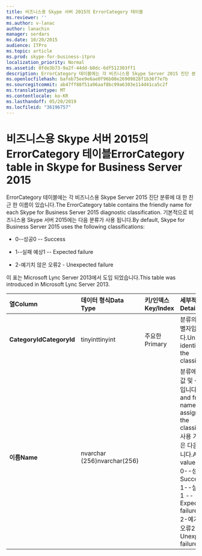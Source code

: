 ```yaml
---
title: 비즈니스용 Skype 서버 2015의 ErrorCategory 테이블
ms.reviewer: ''
ms.author: v-lanac
author: lanachin
manager: serdars
ms.date: 10/20/2015
audience: ITPro
ms.topic: article
ms.prod: skype-for-business-itpro
localization_priority: Normal
ms.assetid: 0fde3b73-9a2f-44dd-b8dc-6df512303ff1
description: ErrorCategory 테이블에는 각 비즈니스용 Skype Server 2015 진단 분류에 대 한 친근 한 이름이 있습니다. 기본적으로 비즈니스용 Skype 서버 2015에는 다음 분류가 사용 됩니다.
ms.openlocfilehash: bafeb75ee9e6ae0f96b08e26909828f1b36f7e7b
ms.sourcegitcommit: ab47ff88f51a96aaf8bc99a6303e114d41ca5c2f
ms.translationtype: MT
ms.contentlocale: ko-KR
ms.lasthandoff: 05/20/2019
ms.locfileid: "36196757"
---
```

# <a name="errorcategory-table-in-skype-for-business-server-2015"></a><span data-ttu-id="fb54a-104">비즈니스용 Skype 서버 2015의 ErrorCategory 테이블</span><span class="sxs-lookup"><span data-stu-id="fb54a-104">ErrorCategory table in Skype for Business Server 2015</span></span>
 
<span data-ttu-id="fb54a-105">ErrorCategory 테이블에는 각 비즈니스용 Skype Server 2015 진단 분류에 대 한 친근 한 이름이 있습니다.</span><span class="sxs-lookup"><span data-stu-id="fb54a-105">The ErrorCategory table contains the friendly name for each Skype for Business Server 2015 diagnostic classification.</span></span> <span data-ttu-id="fb54a-106">기본적으로 비즈니스용 Skype 서버 2015에는 다음 분류가 사용 됩니다.</span><span class="sxs-lookup"><span data-stu-id="fb54a-106">By default, Skype for Business Server 2015 uses the following classifications:</span></span>
  
- <span data-ttu-id="fb54a-107">0--성공</span><span class="sxs-lookup"><span data-stu-id="fb54a-107">0 -- Success</span></span>
    
- <span data-ttu-id="fb54a-108">1--실패 예상</span><span class="sxs-lookup"><span data-stu-id="fb54a-108">1 -- Expected failure</span></span>
    
- <span data-ttu-id="fb54a-109">2-예기치 않은 오류</span><span class="sxs-lookup"><span data-stu-id="fb54a-109">2 - Unexpected failure</span></span>
    
<span data-ttu-id="fb54a-110">이 표는 Microsoft Lync Server 2013에서 도입 되었습니다.</span><span class="sxs-lookup"><span data-stu-id="fb54a-110">This table was introduced in Microsoft Lync Server 2013.</span></span>
  
|<span data-ttu-id="fb54a-111">**열**</span><span class="sxs-lookup"><span data-stu-id="fb54a-111">**Column**</span></span>|<span data-ttu-id="fb54a-112">**데이터 형식**</span><span class="sxs-lookup"><span data-stu-id="fb54a-112">**Data Type**</span></span>|<span data-ttu-id="fb54a-113">**키/인덱스**</span><span class="sxs-lookup"><span data-stu-id="fb54a-113">**Key/Index**</span></span>|<span data-ttu-id="fb54a-114">**세부적인**</span><span class="sxs-lookup"><span data-stu-id="fb54a-114">**Details**</span></span>|
|:-----|:-----|:-----|:-----|
|<span data-ttu-id="fb54a-115">**CategoryId**</span><span class="sxs-lookup"><span data-stu-id="fb54a-115">**CategoryId**</span></span> <br/> |<span data-ttu-id="fb54a-116">tinyint</span><span class="sxs-lookup"><span data-stu-id="fb54a-116">tinyint</span></span>  <br/> |<span data-ttu-id="fb54a-117">주요한</span><span class="sxs-lookup"><span data-stu-id="fb54a-117">Primary</span></span>  <br/> |<span data-ttu-id="fb54a-118">분류의 고유 식별자입니다.</span><span class="sxs-lookup"><span data-stu-id="fb54a-118">Unique identifier for the classification.</span></span>  <br/> |
|<span data-ttu-id="fb54a-119">**이름**</span><span class="sxs-lookup"><span data-stu-id="fb54a-119">**Name**</span></span> <br/> |<span data-ttu-id="fb54a-120">nvarchar (256)</span><span class="sxs-lookup"><span data-stu-id="fb54a-120">nvarchar(256)</span></span>  <br/> || <span data-ttu-id="fb54a-121">분류에 할당 된 값 및 식별 이름입니다.</span><span class="sxs-lookup"><span data-stu-id="fb54a-121">Value and friendly name assigned to the classification.</span></span> <span data-ttu-id="fb54a-122">사용 가능한 값은 다음과 같습니다.</span><span class="sxs-lookup"><span data-stu-id="fb54a-122">Allowed values are:</span></span> <br/>  <span data-ttu-id="fb54a-123">0--성공</span><span class="sxs-lookup"><span data-stu-id="fb54a-123">0 -- Success</span></span> <br/>  <span data-ttu-id="fb54a-124">1--실패 예상</span><span class="sxs-lookup"><span data-stu-id="fb54a-124">1 -- Expected failure</span></span> <br/>  <span data-ttu-id="fb54a-125">2-예기치 않은 오류</span><span class="sxs-lookup"><span data-stu-id="fb54a-125">2 - Unexpected failure</span></span> <br/> |
   

